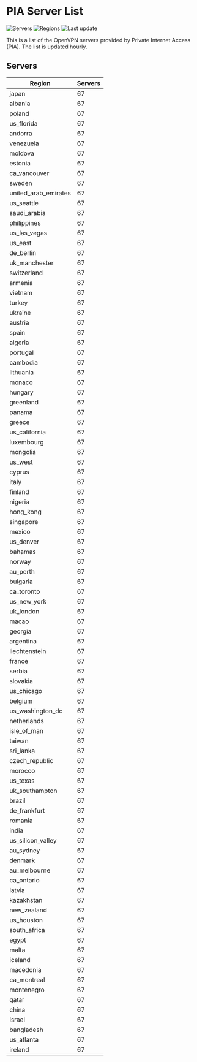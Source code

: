 # PIA Server List

![Servers](https://img.shields.io/badge/servers-6,499-blue) ![Regions](https://img.shields.io/badge/regions-97-blue) ![Last update](https://img.shields.io/badge/last_updated-Sun_Apr_28_17:00:34_GMT_2024-blue)

This is a list of the OpenVPN servers provided by Private Internet Access (PIA). The list is updated hourly.

## Servers
| Region               | Servers |
|----------------------|---------|
| japan | 67 |
| albania | 67 |
| poland | 67 |
| us_florida | 67 |
| andorra | 67 |
| venezuela | 67 |
| moldova | 67 |
| estonia | 67 |
| ca_vancouver | 67 |
| sweden | 67 |
| united_arab_emirates | 67 |
| us_seattle | 67 |
| saudi_arabia | 67 |
| philippines | 67 |
| us_las_vegas | 67 |
| us_east | 67 |
| de_berlin | 67 |
| uk_manchester | 67 |
| switzerland | 67 |
| armenia | 67 |
| vietnam | 67 |
| turkey | 67 |
| ukraine | 67 |
| austria | 67 |
| spain | 67 |
| algeria | 67 |
| portugal | 67 |
| cambodia | 67 |
| lithuania | 67 |
| monaco | 67 |
| hungary | 67 |
| greenland | 67 |
| panama | 67 |
| greece | 67 |
| us_california | 67 |
| luxembourg | 67 |
| mongolia | 67 |
| us_west | 67 |
| cyprus | 67 |
| italy | 67 |
| finland | 67 |
| nigeria | 67 |
| hong_kong | 67 |
| singapore | 67 |
| mexico | 67 |
| us_denver | 67 |
| bahamas | 67 |
| norway | 67 |
| au_perth | 67 |
| bulgaria | 67 |
| ca_toronto | 67 |
| us_new_york | 67 |
| uk_london | 67 |
| macao | 67 |
| georgia | 67 |
| argentina | 67 |
| liechtenstein | 67 |
| france | 67 |
| serbia | 67 |
| slovakia | 67 |
| us_chicago | 67 |
| belgium | 67 |
| us_washington_dc | 67 |
| netherlands | 67 |
| isle_of_man | 67 |
| taiwan | 67 |
| sri_lanka | 67 |
| czech_republic | 67 |
| morocco | 67 |
| us_texas | 67 |
| uk_southampton | 67 |
| brazil | 67 |
| de_frankfurt | 67 |
| romania | 67 |
| india | 67 |
| us_silicon_valley | 67 |
| au_sydney | 67 |
| denmark | 67 |
| au_melbourne | 67 |
| ca_ontario | 67 |
| latvia | 67 |
| kazakhstan | 67 |
| new_zealand | 67 |
| us_houston | 67 |
| south_africa | 67 |
| egypt | 67 |
| malta | 67 |
| iceland | 67 |
| macedonia | 67 |
| ca_montreal | 67 |
| montenegro | 67 |
| qatar | 67 |
| china | 67 |
| israel | 67 |
| bangladesh | 67 |
| us_atlanta | 67 |
| ireland | 67 |